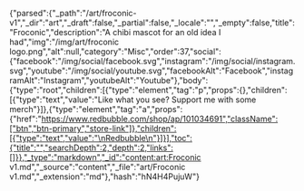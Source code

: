 {"parsed":{"_path":"/art/froconic-v1","_dir":"art","_draft":false,"_partial":false,"_locale":"","_empty":false,"title":"Froconic","description":"A chibi mascot for an old idea I had","img":"/img/art/froconic logo.png","alt":null,"category":"Misc","order":37,"social":{"facebook":"/img/social/facebook.svg","instagram":"/img/social/instagram.svg","youtube":"/img/social/youtube.svg","facebookAlt":"Facebook","instagramAlt":"Instagram","youtubeAlt":"Youtube"},"body":{"type":"root","children":[{"type":"element","tag":"p","props":{},"children":[{"type":"text","value":"Like what you see? Support me with some merch"}]},{"type":"element","tag":"a","props":{"href":"https://www.redbubble.com/shop/ap/101034691","className":["btn","btn-primary","store-link"]},"children":[{"type":"text","value":"\nRedbubble\n"}]}],"toc":{"title":"","searchDepth":2,"depth":2,"links":[]}},"_type":"markdown","_id":"content:art:Froconic v1.md","_source":"content","_file":"art/Froconic v1.md","_extension":"md"},"hash":"hN4H4PujuW"}